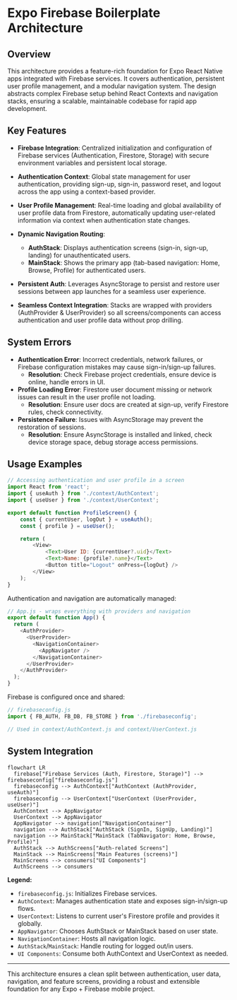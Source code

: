 # Expo Firebase Boilerplate Architecture

## Overview
This architecture provides a feature-rich foundation for Expo React Native apps integrated with Firebase services. It covers authentication, persistent user profile management, and a modular navigation system. The design abstracts complex Firebase setup behind React Contexts and navigation stacks, ensuring a scalable, maintainable codebase for rapid app development.

## Key Features

- **Firebase Integration**: Centralized initialization and configuration of Firebase services (Authentication, Firestore, Storage) with secure environment variables and persistent local storage.

- **Authentication Context**: Global state management for user authentication, providing sign-up, sign-in, password reset, and logout across the app using a context-based provider.

- **User Profile Management**: Real-time loading and global availability of user profile data from Firestore, automatically updating user-related information via context when authentication state changes.

- **Dynamic Navigation Routing**:
  - **AuthStack**: Displays authentication screens (sign-in, sign-up, landing) for unauthenticated users.
  - **MainStack**: Shows the primary app (tab-based navigation: Home, Browse, Profile) for authenticated users.

- **Persistent Auth**: Leverages AsyncStorage to persist and restore user sessions between app launches for a seamless user experience.

- **Seamless Context Integration**: Stacks are wrapped with providers (AuthProvider & UserProvider) so all screens/components can access authentication and user profile data without prop drilling.

## System Errors

- **Authentication Error**: Incorrect credentials, network failures, or Firebase configuration mistakes may cause sign-in/sign-up failures.
  - **Resolution**: Check Firebase project credentials, ensure device is online, handle errors in UI.
- **Profile Loading Error**: Firestore user document missing or network issues can result in the user profile not loading.
  - **Resolution**: Ensure user docs are created at sign-up, verify Firestore rules, check connectivity.
- **Persistence Failure**: Issues with AsyncStorage may prevent the restoration of sessions.
  - **Resolution**: Ensure AsyncStorage is installed and linked, check device storage space, debug storage access permissions.

## Usage Examples

```javascript
// Accessing authentication and user profile in a screen
import React from 'react';
import { useAuth } from './context/AuthContext';
import { useUser } from './context/UserContext';

export default function ProfileScreen() {
    const { currentUser, logOut } = useAuth();
    const { profile } = useUser();

    return (
        <View>
            <Text>User ID: {currentUser?.uid}</Text>
            <Text>Name: {profile?.name}</Text>
            <Button title="Logout" onPress={logOut} />
        </View>
    );
}
```

Authentication and navigation are automatically managed:

```javascript
// App.js - wraps everything with providers and navigation
export default function App() {
  return (
    <AuthProvider>
      <UserProvider>
        <NavigationContainer>
          <AppNavigator />
        </NavigationContainer>
      </UserProvider>
    </AuthProvider>
  );
}
```

Firebase is configured once and shared:

```javascript
// firebaseconfig.js
import { FB_AUTH, FB_DB, FB_STORE } from './firebaseconfig';

// Used in context/AuthContext.js and context/UserContext.js
```

## System Integration

```mermaid
flowchart LR
  firebase["Firebase Services (Auth, Firestore, Storage)"] --> firebaseconfig["firebaseconfig.js"]
  firebaseconfig --> AuthContext["AuthContext (AuthProvider, useAuth)"]
  firebaseconfig --> UserContext["UserContext (UserProvider, useUser)"]
  AuthContext --> AppNavigator
  UserContext --> AppNavigator
  AppNavigator --> navigation["NavigationContainer"]
  navigation --> AuthStack["AuthStack (SignIn, SignUp, Landing)"]
  navigation --> MainStack["MainStack (TabNavigator: Home, Browse, Profile)"]
  AuthStack --> AuthScreens["Auth-related Screens"]
  MainStack --> MainScreens["Main Features (screens)"]
  MainScreens --> consumers["UI Components"]
  AuthScreens --> consumers
```

**Legend:**
- `firebaseconfig.js`: Initializes Firebase services.
- `AuthContext`: Manages authentication state and exposes sign-in/sign-up flows.
- `UserContext`: Listens to current user's Firestore profile and provides it globally.
- `AppNavigator`: Chooses AuthStack or MainStack based on user state.
- `NavigationContainer`: Hosts all navigation logic.
- `AuthStack`/`MainStack`: Handle routing for logged out/in users.
- `UI Components`: Consume both AuthContext and UserContext as needed.

---

This architecture ensures a clean split between authentication, user data, navigation, and feature screens, providing a robust and extensible foundation for any Expo + Firebase mobile project.